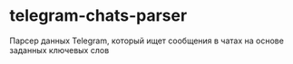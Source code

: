 # telegram-chats-parser
Парсер данных Telegram, который ищет сообщения в чатах на основе заданных ключевых слов
